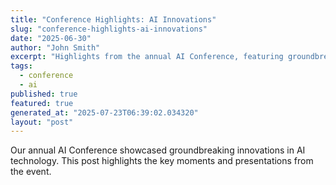 ```yaml
---
title: "Conference Highlights: AI Innovations"
slug: "conference-highlights-ai-innovations"
date: "2025-06-30"
author: "John Smith"
excerpt: "Highlights from the annual AI Conference, featuring groundbreaking innovations."
tags:
  - conference
  - ai
published: true
featured: true
generated_at: "2025-07-23T06:39:02.034320"
layout: "post"
---
```


Our annual AI Conference showcased groundbreaking innovations in AI technology. This post highlights the key moments and presentations from the event.
